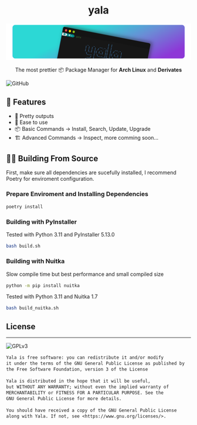 <h1 align="center">yala</h1>

![screenshot](/img/banner.png)
<p align="center"> The most prettier 📦 Package Manager for <b>Arch Linux</b> and <b>Derivates</b></p>

<img alt="GitHub" src="https://img.shields.io/github/license/yossthedev/yala?style=for-the-badge">

## 🚀 Features

* 🎨 Pretty outputs
* 🙂 Ease to use
* 📦 Basic Commands -> Install, Search, Update, Upgrade
* 🏗️ Advanced Commands -> Inspect, more comming soon...

## 👷‍♂️ Building From Source

First, make sure all dependencies are sucefully installed, I recommend Poetry for enviroment configuration.

### Prepare Enviroment and Installing Dependencies

``` sh
poetry install
```

### Building with **PyInstaller**

Tested with Python 3.11 and PyInstaller 5.13.0

``` sh
bash build.sh
```

### Building with **Nuitka**

Slow compile time but best performance and small compiled size

``` sh
python -m pip install nuitka  
```

Tested with Python 3.11 and Nuitka 1.7

``` sh
bash build_nuitka.sh
```

## License

---
![GPLv3](https://www.gnu.org/graphics/gplv3-with-text-136x68.png)

```monospace
Yala is free software: you can redistribute it and/or modify
it under the terms of the GNU General Public License as published by
the Free Software Foundation, version 3 of the License

Yala is distributed in the hope that it will be useful,
but WITHOUT ANY WARRANTY; without even the implied warranty of
MERCHANTABILITY or FITNESS FOR A PARTICULAR PURPOSE. See the
GNU General Public License for more details.

You should have received a copy of the GNU General Public License
along with Yala. If not, see <https://www.gnu.org/licenses/>.
```
